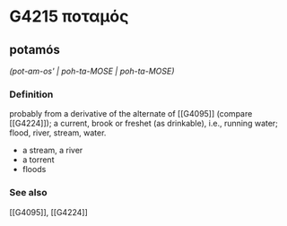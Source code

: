 # G4215 ποταμός

## potamós

_(pot-am-os' | poh-ta-MOSE | poh-ta-MOSE)_

### Definition

probably from a derivative of the alternate of [[G4095]] (compare [[G4224]]); a current, brook or freshet (as drinkable), i.e., running water; flood, river, stream, water.

- a stream, a river
- a torrent
- floods

### See also

[[G4095]], [[G4224]]

